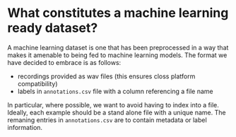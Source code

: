 # What constitutes a machine learning ready dataset?

A machine learning dataset is one that has been preprocessed in a way that makes it amenable to being fed to machine learning models. The format we have decided to embrace
is as follows:

* recordings provided as wav files (this ensures closs platform compatibility)
* labels in `annotations.csv` file with a column referencing a file name

In particular, where possible, we want to avoid having to index into a file. Ideally, each example should be a stand alone file with a unique name. The remaning entries
in `annotations.csv` are to contain metadata or label information.
